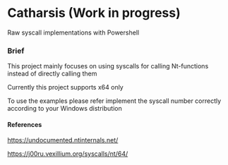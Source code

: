 # Catharsis (Work in progress)
Raw syscall implementations with Powershell

### Brief 
This project mainly focuses on using syscalls for calling Nt-functions instead of directly calling them 

Currently this project supports x64 only 

To use the examples please refer implement the syscall number correctly according to your Windows distribution


#### References
https://undocumented.ntinternals.net/

https://j00ru.vexillium.org/syscalls/nt/64/




